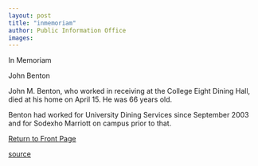 ```yaml
---
layout: post
title: "inmemoriam"
author: Public Information Office
images:
---
```


In Memoriam

John Benton

John M. Benton, who worked in receiving at the College Eight Dining Hall, died at his home on April 15. He was 66 years old.

Benton had worked for University Dining Services since September 2003 and for Sodexho Marriott on campus prior to that.  

  

[Return to Front Page][1]

[1]: http://currents.ucsc.edu/

[source](http://www1.ucsc.edu/currents/03-04/05-03/inmemoriam.html "Permalink to inmemoriam")
